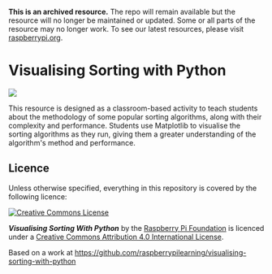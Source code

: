 **This is an archived resource.** The repo will remain available but the resource will no longer be maintained or updated. Some or all parts of the resource may no longer work. To see our latest resources, please visit [raspberrypi.org](http://www.raspberrypi.org).

# Visualising Sorting with Python

![](cover.png)

This resource is designed as a classroom-based activity to teach students about the methodology of some popular sorting algorithms, along with their complexity and performance. Students use Matplotlib to visualise the sorting algorithms as they run, giving them a greater understanding of the algorithm's method and performance.

## Licence

Unless otherwise specified, everything in this repository is covered by the following licence:

[![Creative Commons License](http://i.creativecommons.org/l/by-sa/4.0/88x31.png)](http://creativecommons.org/licenses/by-sa/4.0/)

***Visualising Sorting With Python*** by the [Raspberry Pi Foundation](http://www.raspberrypi.org) is licenced under a [Creative Commons Attribution 4.0 International License](http://creativecommons.org/licenses/by-sa/4.0/).

Based on a work at https://github.com/raspberrypilearning/visualising-sorting-with-python
